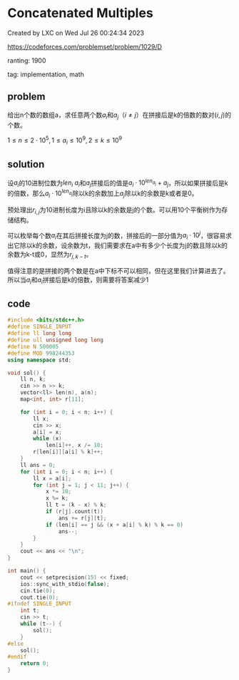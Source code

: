 # Concatenated Multiples

Created by LXC on Wed Jul 26 00:24:34 2023

https://codeforces.com/problemset/problem/1029/D

ranting: 1900

tag: implementation, math

## problem

给出n个数的数组a，求任意两个数$a_i$和$a_j$（$i\ne j$）在拼接后是k的倍数的数对$(i,j)$的个数。

$1\le n\le 2\cdot 10^5, 1 \le a_i \le 10^9, 2 \le k \le 10^9$



## solution

设$a_i$的10进制位数为$len_i$
$a_i$和$a_j$拼接后的值是$a_i\cdot10^{len_{a_j}}+a_j$，所以如果拼接后是k的倍数，那么$a_i\cdot10^{len_{a_j}}$除以k的余数加上$a_j$除以k的余数是k或者是0。

预处理出$r_{i,j}$为10进制长度为i且除以k的余数是j的个数。可以用10个平衡树作为存储结构。

可以枚举每个数$a_i$在其后拼接长度为j的数，拼接后的一部分值为$a_i\cdot10^j$，很容易求出它除以k的余数，设余数为t，我们需要求在a中有多少个长度为j的数且除以k的余数为k-t或0，显然为$r_{j,k-t}$。

值得注意的是拼接的两个数是在a中下标不可以相同，但在这里我们计算进去了。所以当$a_i$和$a_i$拼接后是k的倍数，则需要将答案减少1

## code

``` cpp
#include <bits/stdc++.h>
#define SINGLE_INPUT
#define ll long long
#define ull unsigned long long
#define N 500005
#define MOD 998244353
using namespace std;

void sol() {
    ll n, k;
    cin >> n >> k;
    vector<ll> len(n), a(n);
    map<int, int> r[11];

    for (int i = 0; i < n; i++) {
        ll x;
        cin >> x;
        a[i] = x;
        while (x)
            len[i]++, x /= 10;
        r[len[i]][a[i] % k]++;
    }
    ll ans = 0;
    for (int i = 0; i < n; i++) {
        ll x = a[i];
        for (int j = 1; j < 11; j++) {
            x *= 10;
            x %= k;
            ll t = (k - x) % k;
            if (r[j].count(t))
                ans += r[j][t];
            if (len[i] == j && (x + a[i] % k) % k == 0)
                ans--;
        }
    }
    cout << ans << "\n";
}

int main() {
    cout << setprecision(15) << fixed;
    ios::sync_with_stdio(false);
    cin.tie(0);
    cout.tie(0);
#ifndef SINGLE_INPUT
    int t;
    cin >> t;
    while (t--) {
        sol();
    }
#else
    sol();
#endif
    return 0;
}
```
